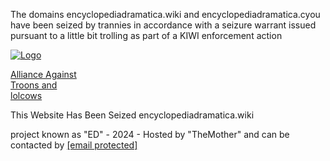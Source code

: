 The domains encyclopediadramatica.wiki and encyclopediadramatica.cyou have been seized by trannies in accordance with a seizure warrant issued pursuant to a little bit trolling as part of a KIWI enforcement action

  
  
  
  
  
  

[![Logo](kiwi.svg)](https://kiwifarms.st/)

[Alliance Against  
Troons and  
lolcows](https://kiwifarms.st/)

  
  
  
  

This Website Has Been Seized encyclopediadramatica.wiki

project known as "ED" - 2024 - Hosted by "TheMother" and can be contacted by [\[email protected\]](https://encyclopediadramatica.wiki/cdn-cgi/l/email-protection)